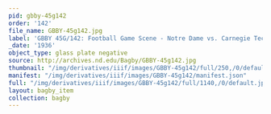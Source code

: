 ```yaml
---
pid: gbby-45g142
order: '142'
file_name: GBBY-45g142.jpg
label: 'GBBY 45G/142: Football Game Scene - Notre Dame vs. Carnegie Tech - 1936'
_date: '1936'
object_type: glass plate negative
source: http://archives.nd.edu/Bagby/GBBY-45g142.jpg
thumbnail: "/img/derivatives/iiif/images/GBBY-45g142/full/250,/0/default.jpg"
manifest: "/img/derivatives/iiif/images/GBBY-45g142/manifest.json"
full: "/img/derivatives/iiif/images/GBBY-45g142/full/1140,/0/default.jpg"
layout: bagby_item
collection: bagby
---
```

